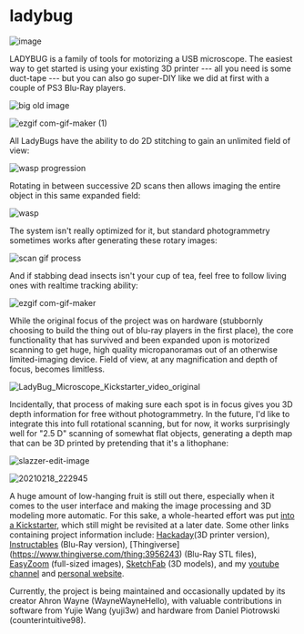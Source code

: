 # ladybug

![image](https://user-images.githubusercontent.com/41928151/110868281-4d637100-8296-11eb-9c6c-f667831baf0d.png)

LADYBUG is a family of tools for motorizing a USB microscope. The easiest way to get started is using your existing 3D printer --- all you need is some duct-tape --- but you can also go super-DIY like we did at first with a couple of PS3 Blu-Ray players.

![big old image](https://user-images.githubusercontent.com/41928151/110874819-6ffb8700-82a2-11eb-9ebb-50f93532167e.jpg)

![ezgif com-gif-maker (1)](https://user-images.githubusercontent.com/41928151/110874902-9faa8f00-82a2-11eb-9f63-9f5a8215dce5.gif)

All LadyBugs have the ability to do 2D stitching to gain an unlimited field of view:

![wasp progression](https://user-images.githubusercontent.com/41928151/110873827-97515480-82a0-11eb-9c9b-4328488378ce.jpg)

Rotating in between successive 2D scans then allows imaging the entire object in this same expanded field:

![wasp](https://user-images.githubusercontent.com/41928151/108125989-41113d00-7077-11eb-8b0e-636b4be79a74.gif)

The system isn't really optimized for it, but standard photogrammetry sometimes works after generating these rotary images:

![scan gif process](https://user-images.githubusercontent.com/41928151/110874049-09299e00-82a1-11eb-9cf5-e63c58717089.gif)

And if stabbing dead insects isn't your cup of tea, feel free to follow living ones with realtime tracking ability: 

![ezgif com-gif-maker](https://user-images.githubusercontent.com/41928151/110874777-5b1ef380-82a2-11eb-82d8-0a3ada2e03af.gif)

While the original focus of the project was on hardware (stubbornly choosing to build the thing out of blu-ray players in the first place), the core functionality that has survived and been expanded upon is motorized scanning to get huge, high quality micropanoramas out of an otherwise limited-imaging device. Field of view, at any magnification and depth of focus, becomes limitless. 

![LadyBug_Microscope_Kickstarter_video_original](https://user-images.githubusercontent.com/41928151/110876036-bb169980-82a4-11eb-86d5-b5b9b30b3249.gif)

Incidentally, that process of making sure each spot is in focus gives you 3D depth information for free without photogrammetry. In the future, I'd like to integrate this into full rotational scanning, but for now, it works surprisingly well for "2.5 D" scanning of somewhat flat objects, generating a depth map that can be 3D printed by pretending that it's a lithophane:

![slazzer-edit-image](https://user-images.githubusercontent.com/41928151/110871706-e0070e80-829c-11eb-92a6-2f7f0d4bb349.png)

![20210218_222945](https://user-images.githubusercontent.com/41928151/110875216-36774b80-82a3-11eb-98af-7d9152903865.jpg)

A huge amount of low-hanging fruit is still out there, especially when it comes to the user interface and making the image processing and 3D modeling more automatic. For this sake, a whole-hearted effort was put [into a Kickstarter](https://www.kickstarter.com/projects/1490222859/ladybug-a-3d-scanning-microscope-for-small-and-huge-things), which still might be revisited at a later date. Some other links containing project information include: [Hackaday](
https://hackaday.io/project/169362-ladybug-beefy-3d-printer-motorized-microscope)(3D printer version), [Instructables](https://www.instructables.com/id/LadyBug-a-Motorized-Microscope-and-3D-Scanner-for-/) (Blu-Ray version), [Thingiverse] (https://www.thingiverse.com/thing:3956243) (Blu-Ray STL files), [EasyZoom](https://www.easyzoom.com/profile/4654) (full-sized images), [SketchFab](https://sketchfab.com/ladybeetle/models) (3D models), and my [youtube channel](https://www.youtube.com/channel/UC2RQ19zQ0b0mtu7_jmuddhA) and [personal website](https://www.ahronwayne.com/). 


Currently, the project is being maintained and occasionally updated by its creator Ahron Wayne (WayneWayneHello), with valuable contributions in software from Yujie Wang (yuji3w) and hardware from Daniel Piotrowski (counterintuitive98).
